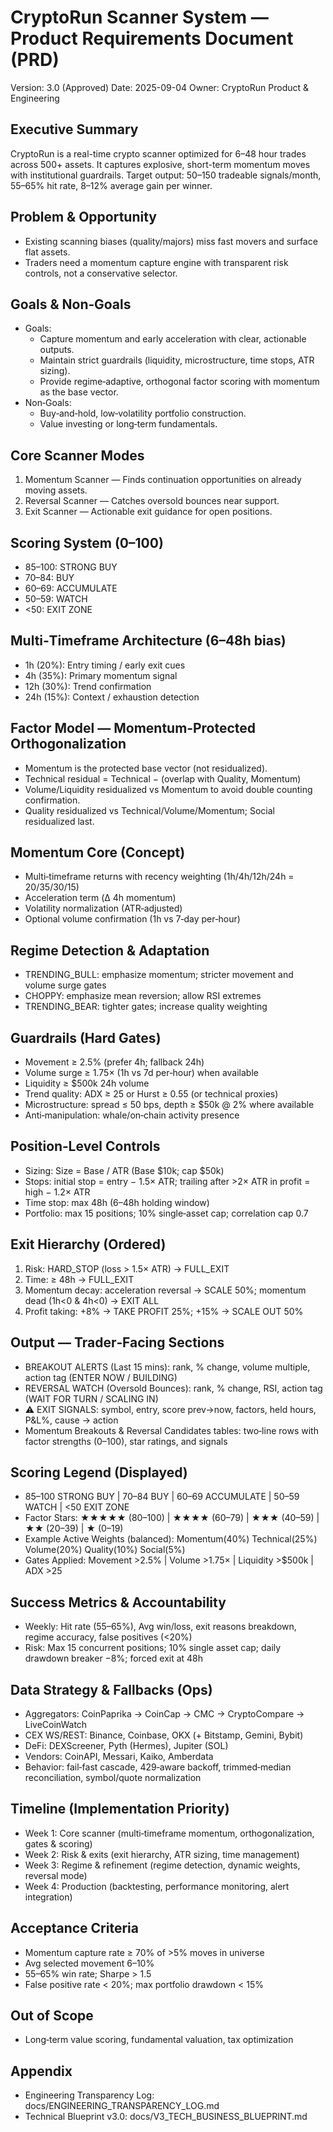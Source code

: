 # CryptoRun Scanner System — Product Requirements Document (PRD)

Version: 3.0 (Approved)
Date: 2025-09-04
Owner: CryptoRun Product & Engineering

## Executive Summary
CryptoRun is a real-time crypto scanner optimized for 6–48 hour trades across 500+ assets. It captures explosive, short-term momentum moves with institutional guardrails. Target output: 50–150 tradeable signals/month, 55–65% hit rate, 8–12% average gain per winner.

## Problem & Opportunity
- Existing scanning biases (quality/majors) miss fast movers and surface flat assets.
- Traders need a momentum capture engine with transparent risk controls, not a conservative selector.

## Goals & Non‑Goals
- Goals:
  - Capture momentum and early acceleration with clear, actionable outputs.
  - Maintain strict guardrails (liquidity, microstructure, time stops, ATR sizing).
  - Provide regime‑adaptive, orthogonal factor scoring with momentum as the base vector.
- Non‑Goals:
  - Buy‑and‑hold, low‑volatility portfolio construction.
  - Value investing or long‑term fundamentals.

## Core Scanner Modes
1) Momentum Scanner — Finds continuation opportunities on already moving assets.
2) Reversal Scanner — Catches oversold bounces near support.
3) Exit Scanner — Actionable exit guidance for open positions.

## Scoring System (0–100)
- 85–100: STRONG BUY
- 70–84: BUY
- 60–69: ACCUMULATE
- 50–59: WATCH
- <50: EXIT ZONE

## Multi‑Timeframe Architecture (6–48h bias)
- 1h (20%): Entry timing / early exit cues
- 4h (35%): Primary momentum signal
- 12h (30%): Trend confirmation
- 24h (15%): Context / exhaustion detection

## Factor Model — Momentum‑Protected Orthogonalization
- Momentum is the protected base vector (not residualized).
- Technical residual = Technical − (overlap with Quality, Momentum)
- Volume/Liquidity residualized vs Momentum to avoid double counting confirmation.
- Quality residualized vs Technical/Volume/Momentum; Social residualized last.

## Momentum Core (Concept)
- Multi‑timeframe returns with recency weighting (1h/4h/12h/24h = 20/35/30/15)
- Acceleration term (Δ 4h momentum)
- Volatility normalization (ATR‑adjusted)
- Optional volume confirmation (1h vs 7‑day per‑hour)

## Regime Detection & Adaptation
- TRENDING_BULL: emphasize momentum; stricter movement and volume surge gates
- CHOPPY: emphasize mean reversion; allow RSI extremes
- TRENDING_BEAR: tighter gates; increase quality weighting

## Guardrails (Hard Gates)
- Movement ≥ 2.5% (prefer 4h; fallback 24h)
- Volume surge ≥ 1.75× (1h vs 7d per‑hour) when available
- Liquidity ≥ $500k 24h volume
- Trend quality: ADX ≥ 25 or Hurst ≥ 0.55 (or technical proxies)
- Microstructure: spread ≤ 50 bps, depth ≥ $50k @ 2% where available
- Anti‑manipulation: whale/on‑chain activity presence

## Position‑Level Controls
- Sizing: Size = Base / ATR (Base $10k; cap $50k)
- Stops: initial stop = entry − 1.5× ATR; trailing after >2× ATR in profit = high − 1.2× ATR
- Time stop: max 48h (6–48h holding window)
- Portfolio: max 15 positions; 10% single‑asset cap; correlation cap 0.7

## Exit Hierarchy (Ordered)
1) Risk: HARD_STOP (loss > 1.5× ATR) → FULL_EXIT
2) Time: ≥ 48h → FULL_EXIT
3) Momentum decay: acceleration reversal → SCALE 50%; momentum dead (1h<0 & 4h<0) → EXIT ALL
4) Profit taking: +8% → TAKE PROFIT 25%; +15% → SCALE OUT 50%

## Output — Trader‑Facing Sections
- BREAKOUT ALERTS (Last 15 mins): rank, % change, volume multiple, action tag (ENTER NOW / BUILDING)
- REVERSAL WATCH (Oversold Bounces): rank, % change, RSI, action tag (WAIT FOR TURN / SCALING IN)
- ⚠️ EXIT SIGNALS: symbol, entry, score prev→now, factors, held hours, P&L%, cause → action
- Momentum Breakouts & Reversal Candidates tables: two‑line rows with factor strengths (0–100), star ratings, and signals

## Scoring Legend (Displayed)
- 85–100 STRONG BUY | 70–84 BUY | 60–69 ACCUMULATE | 50–59 WATCH | <50 EXIT ZONE
- Factor Stars: ★★★★★ (80–100) | ★★★★ (60–79) | ★★★ (40–59) | ★★ (20–39) | ★ (0–19)
- Example Active Weights (balanced): Momentum(40%) Technical(25%) Volume(20%) Quality(10%) Social(5%)
- Gates Applied: Movement >2.5% | Volume >1.75× | Liquidity >$500k | ADX >25

## Success Metrics & Accountability
- Weekly: Hit rate (55–65%), Avg win/loss, exit reasons breakdown, regime accuracy, false positives (<20%)
- Risk: Max 15 concurrent positions; 10% single asset cap; daily drawdown breaker −8%; forced exit at 48h

## Data Strategy & Fallbacks (Ops)
- Aggregators: CoinPaprika → CoinCap → CMC → CryptoCompare → LiveCoinWatch
- CEX WS/REST: Binance, Coinbase, OKX (+ Bitstamp, Gemini, Bybit)
- DeFi: DEXScreener, Pyth (Hermes), Jupiter (SOL)
- Vendors: CoinAPI, Messari, Kaiko, Amberdata
- Behavior: fail‑fast cascade, 429‑aware backoff, trimmed‑median reconciliation, symbol/quote normalization

## Timeline (Implementation Priority)
- Week 1: Core scanner (multi‑timeframe momentum, orthogonalization, gates & scoring)
- Week 2: Risk & exits (exit hierarchy, ATR sizing, time management)
- Week 3: Regime & refinement (regime detection, dynamic weights, reversal mode)
- Week 4: Production (backtesting, performance monitoring, alert integration)

## Acceptance Criteria
- Momentum capture rate ≥ 70% of >5% moves in universe
- Avg selected movement 6–10%
- 55–65% win rate; Sharpe > 1.5
- False positive rate < 20%; max portfolio drawdown < 15%

## Out of Scope
- Long‑term value scoring, fundamental valuation, tax optimization

## Appendix
- Engineering Transparency Log: docs/ENGINEERING_TRANSPARENCY_LOG.md
- Technical Blueprint v3.0: docs/V3_TECH_BUSINESS_BLUEPRINT.md

